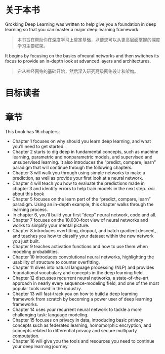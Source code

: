 # 关于本书
Grokking Deep Learning was written to help give you a foundation in deep learning so that you can master a major deep learning framework.

>本书旨在帮助你在深度学习上奠定基础，以便您可以从更高层面掌握的深度学习主要框架。

It begins by focusing on the basics ofneural networks and then switches its focus to provide an in-depth look at advanced layers and architectures.

>它从神经网络的基础开始，然后深入研究高级网络设计和架构。

# 目标读者

# 章节
This book has 16 chapters:
* Chapter 1 focuses on why should you learn deep learning, and what you’ll need to get started.
* Chapter 2 starts to dig deep in fundamental concepts, such as machine learning, parametric and nonparametric models, and supervised and unsupervised learning. It also introduces the “predict, compare, learn” paradigm that will continue through the following chapters.
* Chapter 3 will walk you through using simple networks to make a prediction, as well as provide your first look at a neural network.
* Chapter 4 will teach you how to evaluate the predictions made in chapter 3 and identify errors to help train models in the next step. xviii about this book
* Chapter 5 focuses on the learn part of the “predict, compare, learn” paradigm. Using an in-depth example, this chapter walks through the learning process.
* In chapter 6, you’ll build your first “deep” neural network, code and all.
* Chapter 7 focuses on the 10,000-foot view of neural networks and works to simplify your mental picture.
* Chapter 8 introduces overfitting, dropout, and batch gradient descent, and teaches you how to classify your dataset within the new network you just built.
* Chapter 9 teaches activation functions and how to use them when modeling probabilities.
* Chapter 10 introduces convolutional neural networks, highlighting the usability of structure to counter overfitting.
* Chapter 11 dives into natural language processing (NLP) and provides foundational vocabulary and concepts in the deep learning field.
* Chapter 12 discusses recurrent neural networks, a state-of-the-art approach in nearly every sequence-modeling field, and one of the most popular tools used in the industry.
* Chapter 13 will fast-track you on how to build a deep learning framework from scratch by becoming a power user of deep learning frameworks.
* Chapter 14 uses your recurrent neural network to tackle a more challenging task: language modeling.
* Chapter 15 focuses on privacy in data, introducing basic privacy concepts such as federated learning, homomorphic encryption, and concepts related to differential privacy and secure multiparty computation.
* Chapter 16 will give you the tools and resources you need to continue your deep learning journey.
